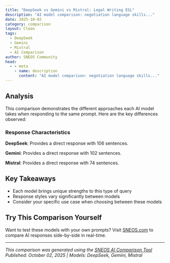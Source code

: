 ```yaml
---
title: "DeepSeek vs Gemini vs Mistral: Legal Writing ESL"
description: "AI model comparison: negotiation language skills..."
date: 2025-10-02
category: comparison
layout: Clean
tags:
  - DeepSeek
  - Gemini
  - Mistral
  - AI Comparison
author: SNEOS Community
head:
  - - meta
    - name: description
      content: "AI model comparison: negotiation language skills..."
---
```


<ChatComparison
  title="DeepSeek vs Gemini vs Mistral: Legal Writing ESL"
  prompt="negotiation language skills"
  :responses='{
    "DeepSeek": "Of course. This is an excellent topic. \u0022Negotiation language skills\u0022 is the art of using specific words, phrases, and communication techniques to guide a conversation toward a mutually beneficial (or favorably skewed) agreement.\n\nIt\u0027s not about being manipulative; it\u0027s about being clear, persuasive, and collaborative.\n\nLet\u0027s break it down into core principles, essential phrases, and common pitfalls.\n\n---\n\n### 1. The Mindset: Collaborative vs. Combative Language\n\nThe most important skill is shifting your mindset from a \u0022fight\u0022 to a \u0022problem-solving discussion.\u0022 Your language should reflect this.\n\n*   **Combative:** \u0022Your price is too high. You need to lower it.\u0022\n*   **Collaborative:** \u0022I see the value in your proposal. To make it work within my budget, could we explore what a lower price might look like?\u0022\n\nThe goal is to be on the same side of the table, looking at the problem together.\n\n---\n\n### 2. Essential Language Skills \u0026 Phrases for Each Stage\n\n#### **A. The Opening \u0026 Building Rapport**\n\nThe goal here is to set a positive, respectful tone.\n\n*   **Use \u0022We\u0022 and \u0022Us\u0022:** Frame the negotiation as a joint effort.\n    *   *\u0022I\u0027m excited to see how **we** can find a solution that works for **both of us**.\u0022*\n*   **Express Appreciation:** Acknowledge their time and effort.\n    *   *\u0022Thank you for your time today to discuss this.\u0022*\n    *   *\u0022I appreciate you putting this proposal together.\u0022*\n*   **Use Open-Ended Questions:** To uncover interests and needs.\n    *   *\u0022Could you help me understand your perspective on...?\u0022*\n    *   *\u0022What are the most important outcomes you\u0027re hoping for from this agreement?\u0022*\n\n#### **B. Exploring Interests \u0026 Gathering Information**\n\nThe goal is to understand *why* they want what they want.\n\n*   **The Power of \u0022Why\u0022 and \u0022What\u0022:** Dig deeper than positions.\n    *   **Position:** \u0022I need it in 2 weeks.\u0022\n    *   **Interest (uncovered by asking):** *\u0022What is the key driver behind the 2-week deadline?\u0022* (Maybe they have a client presentation, not a hard drop-dead date).\n*   **Use Labeling and Summarizing:** Show you\u0027re listening.\n    *   *\u0022It sounds like the delivery timeline is your top priority.\u0022*\n    *   *\u0022So, if I understand correctly, the main concerns are X and Y. Is that right?\u0022*\n*   **Ask for Advice:** A powerful way to make the other party feel valued.\n    *   *\u0022Based on your experience, what would be a fair way to handle this?\u0022*\n\n#### **C. Making Proposals \u0026 Bargaining**\n\nThis is where precise language is critical to avoid deadlock.\n\n*   **Use Conditional Language (\u0022If...Then\u0022):** This is the cornerstone of bargaining. It creates a clear cause-and-effect.\n    *   *\u0022**If** we can agree on the higher volume order, **then** would you be able to offer a 15% discount?\u0022*\n    *   *\u0022**If** we can meet your deadline, **then** we would need to add a rush surcharge.\u0022*\n*   **Frame Concessions as Valuable:** Don\u0027t just give things away.\n    *   *\u0022I can move on the price, but that would be a significant concession on our part. In return, we would need [X].\u0022*\n*   **Avoid \u0022You\u0022 Accusations:** Use \u0022I\u0022 statements to express your position without blaming.\n    *   **Instead of:** \u0022You\u0027re being unreasonable.\u0022\n    *   **Say:** *\u0022I\u0027m having difficulty seeing how that works with our budget constraints.\u0022*\n*   **Use \u0022How\u0022 and \u0022What\u0022 Questions to Counter:** Gently challenge without being confrontational.\n    *   **Instead of:** \u0022No, that won\u0027t work.\u0022\n    *   **Say:** *\u0022How would you suggest we reconcile that with the market rate?\u0022* or *\u0022What flexibility do you have on that term?\u0022*\n\n#### **D. Handling Objections \u0026 impasse**\n\nThe goal is to de-escalate and find a path forward.\n\n*   **Pause and Acknowledge:** Never immediately dismiss an objection.\n    *   *\u0022That\u0027s a valid concern. Let\u0027s talk through that.\u0022*\n*   **Reframe the Problem:** Shift the focus from obstacles to solutions.\n    *   *\u0022I understand price is a sticking point. Instead of looking at just the number, could we discuss the payment terms to make it more manageable?\u0022*\n*   **Use \u0022Yes, and\u0022 instead of \u0022But\u0022 or \u0022No\u0022:**\n    *   **\u0022But\u0022 creates opposition:** \u0022I see your point, **but** that\u0027s not possible.\u0022\n    *   **\u0022And\u0022 builds connection:** \u0022Yes, I see your point, **and** we need to find a solution that also works for our team.\u0022\n*   **Introduce Objective Criteria:** Move away from a \u0022will\u0022 battle to a \u0022fairness\u0022 discussion.\n    *   *\u0022What is the industry standard for this?\u0022*\n    *   *\u0022Based on the market data, a fair price seems to be in this range.\u0022*\n\n#### **E. Closing \u0026 Confirming**\n\nThe goal is to secure the agreement and ensure clarity.\n\n*   **Summarize the Agreement:** \u0022So, just to confirm what we\u0027ve agreed: X, Y, and Z. Is that correct?\u0022\n*   **Clarify Next Steps:** \u0022Great. I will send over the updated contract by EOD today. Will you be able to review it by Friday?\u0022\n*   **End on a Positive Note:** \u0022Thank you for the productive discussion. I\u0027m looking forward to working together.\u0022\n\n---\n\n### 3. Language Pitfalls to Avoid\n\n*   **Ultimatums and \u0022Take-it-or-leave-it\u0022:** This kills collaboration. Unless it\u0027s truly your final offer, avoid this language.\n*   **Weak Language:** \u0022I kind of think maybe we could...\u0022 Be confident and direct.\n*   **Emotional or Aggressive Words:** \u0022That\u0027s ridiculous,\u0022 \u0022outrageous,\u0022 \u0022you always...\u0022\n*   **Leading with \u0022No\u0022:** It immediately creates a defensive barrier.\n*   **Vagueness:** \u0022We\u0027ll get it to you soon.\u0022 Be specific: \u0022You will have it by 5 PM tomorrow.\u0022\n\n### How to Practice\n\n1.  **Role-Play:** Practice with a colleague or friend. Choose a simple scenario and focus on using the phrases above.\n2.  **Script and Prepare:** Before any negotiation, write down your key points and how you will phrase them using collaborative language.\n3.  **Record Yourself:** Listen back to how you sound. Are you asking open-ended questions? Are you using \u0022I\u0022 statements?\n4.  **Watch Expert Negotiators:** Pay attention to the language used in business deal shows, podcasts, or even skilled diplomats.\n\nMastering this language turns negotiation from a stressful confrontation into a strategic and often enjoyable conversation.",
    "Gemini": "Negotiation language skills are crucial for achieving successful outcomes in any negotiation, whether it\u0027s a business deal, a salary negotiation, or even a personal disagreement. These skills involve using specific vocabulary, phrasing, and communication techniques to influence the other party, build rapport, and ultimately reach an agreement that benefits you.\n\nHere\u0027s a breakdown of key negotiation language skills, categorized for clarity:\n\n**I. Framing \u0026 Articulating Your Position:**\n\n*   **Clarity and Precision:**\n    *   **Be specific:** Avoid ambiguity. Use concrete examples and quantifiable data whenever possible.\n    *   **Define key terms:** Make sure everyone understands the meaning of important concepts.\n    *   **State your interests, not just your positions:** Explain *why* you want something, not just *what* you want. This opens up avenues for compromise.  Example: Instead of saying \u0022I want a 10% raise,\u0022 say \u0022I\u0027m looking for compensation that reflects my increased responsibilities and the positive impact I\u0027ve had on the company\u0027s bottom line. A 10% raise would bring me in line with the market rate for someone with my experience and contributions.\u0022\n*   **Confident and Assertive Language:**\n    *   **Use \u0022I\u0022 statements:** Express your needs and feelings directly without blaming or accusing the other party.  Example: Instead of \u0022You\u0027re not being fair,\u0022 say \u0022I feel that this proposal doesn\u0027t adequately address my concerns.\u0022\n    *   **Avoid hesitant language:** Minimize fillers like \u0022um,\u0022 \u0022like,\u0022 and \u0022sort of.\u0022  Project confidence in your statements.\n    *   **State your value:** Clearly articulate your contributions, expertise, and the benefits you bring to the table.\n*   **Framing and Reframing:**\n    *   **Frame your proposal in a way that benefits the other party:** Highlight the advantages they will gain from accepting your offer.\n    *   **Reframing objections:** Turn a negative statement into a positive opportunity. Example: Instead of \u0022We can\u0027t afford that,\u0022 say \u0022That\u0027s an interesting suggestion. How can we work together to find a solution that aligns with our budget?\u0022\n    *   **Focus on common ground:** Identify areas of agreement to build momentum and create a positive atmosphere.\n\n**II. Active Listening and Understanding:**\n\n*   **Attentive Listening:**\n    *   **Pay close attention to both verbal and nonverbal cues:** Observe their body language, tone of voice, and facial expressions.\n    *   **Avoid interrupting:** Let the other party finish speaking before formulating your response.\n    *   **Show genuine interest:** Make eye contact, nod, and use encouraging words to demonstrate that you\u0027re engaged.\n*   **Clarifying Questions:**\n    *   **Ask open-ended questions:** Encourage the other party to elaborate on their points.  Examples: \u0022Can you tell me more about that?\u0022 \u0022What are your key concerns?\u0022\n    *   **Paraphrase their statements:** Confirm your understanding by summarizing their points in your own words.  Example: \u0022So, if I understand correctly, you\u0027re saying that...?\u0022\n    *   **Seek clarification when needed:** Don\u0027t hesitate to ask for more information if something is unclear.  Example: \u0022Could you please elaborate on what you mean by...?\u0022\n*   **Empathy and Acknowledgment:**\n    *   **Acknowledge their feelings and perspectives:** Show that you understand their point of view, even if you don\u0027t agree with it.  Example: \u0022I understand your concerns about...\u0022\n    *   **Use empathetic language:** Express your understanding and support.  Examples: \u0022I can see how that would be frustrating.\u0022 \u0022I appreciate you sharing your perspective.\u0022\n\n**III. Persuasion and Influence:**\n\n*   **Building Rapport:**\n    *   **Find common ground:** Identify shared interests and values to establish a connection.\n    *   **Use their name:** Show respect and create a more personal interaction.\n    *   **Be polite and respectful:** Maintain a positive and professional demeanor throughout the negotiation.\n*   **Logical Reasoning and Evidence:**\n    *   **Present your arguments in a logical and coherent manner:** Use clear and concise language.\n    *   **Support your claims with evidence:** Provide data, facts, and examples to back up your arguments.\n    *   **Anticipate their objections and prepare counterarguments:** Be ready to address their concerns and provide convincing rebuttals.\n*   **Suggesting Alternatives and Compromises:**\n    *   **Be creative in generating options:** Explore different solutions that could satisfy both parties.\n    *   **Use conditional language:** \u0022If you\u0027re willing to do X, then I\u0027m willing to consider Y.\u0022 This demonstrates flexibility and a willingness to compromise.\n    *   **Offer concessions strategically:** Start with less important issues and gradually move towards more critical ones.\n\n**IV. Dealing with Difficult Situations:**\n\n*   **Managing Emotions:**\n    *   **Stay calm and composed:** Avoid getting defensive or emotional.\n    *   **Take a break if necessary:** If the negotiation becomes too heated, suggest taking a short break to cool down.\n    *   **Use \u0022cooling off\u0022 language:** Phrases like, \u0022Let\u0027s step back and think about this for a moment,\u0022 can help de-escalate tension.\n*   **Addressing Aggression or Hostility:**\n    *   **Remain assertive but respectful:** Don\u0027t back down, but avoid engaging in personal attacks.\n    *   **Acknowledge their feelings without condoning their behavior:** \u0022I understand you\u0027re frustrated, but I\u0027m not comfortable with that kind of language.\u0022\n    *   **Focus on the issues, not the personalities:** Keep the discussion focused on the facts and the problem at hand.\n*   **Breaking Impasses:**\n    *   **Summarize the points of agreement and disagreement:** This helps to clarify the situation and identify areas where progress can be made.\n    *   **Introduce a new perspective or solution:** Suggest a different approach to the problem.\n    *   **Consider bringing in a mediator:** A neutral third party can help to facilitate the negotiation and find common ground.\n*   **Using \u0022Anchoring\u0022**  This is a cognitive bias where the first number introduced into a negotiation heavily influences the entire process.  You can use this to your advantage by making the first offer, but *make sure it\u0027s justified* and within a reasonable range.  If your initial offer is too outrageous, it can damage rapport.\n\n**Specific Phrases to Use (and Avoid):**\n\n**Positive/Useful:**\n\n*   \u0022I understand your perspective.\u0022\n*   \u0022That\u0027s an interesting point.\u0022\n*   \u0022How can we work together to find a solution?\u0022\n*   \u0022Let\u0027s explore some options.\u0022\n*   \u0022What are your key priorities?\u0022\n*   \u0022What would it take to make this work for you?\u0022\n*   \u0022That\u0027s acceptable.\u0022 (Use sparingly!)\n*   \u0022That\u0027s something I\u0027m willing to consider.\u0022\n*   \u0022Let me think about that and get back to you.\u0022 (Buy time to assess)\n*   \u0022If we can agree on X, then I would be willing to Y.\u0022 (Conditional offer)\n*   \u0022What if we tried...\u0022\n*   \u0022To be clear, are you saying...?\u0022\n*   \u0022What are the next steps?\u0022\n\n**Negative/To Avoid:**\n\n*   \u0022That\u0027s not fair.\u0022\n*   \u0022That\u0027s non-negotiable.\u0022 (Unless you truly mean it, and are prepared to walk away)\n*   \u0022You\u0027re wrong.\u0022\n*   \u0022I don\u0027t care.\u0022\n*   \u0022Take it or leave it.\u0022 (Can be seen as aggressive)\n*   \u0022That\u0027s impossible.\u0022\n*   \u0022I can\u0027t do that.\u0022 (Instead, explain *why* you can\u0027t)\n*   \u0022I don\u0027t understand.\u0022 (Instead, ask for clarification)\n*   Aggressive or accusatory language.\n\n**Practice and Preparation are Key:**\n\n*   **Role-playing:** Practice negotiating with friends or colleagues.\n*   **Study successful negotiators:** Observe their communication styles and techniques.\n*   **Prepare thoroughly:** Research the other party, understand their interests, and anticipate their objections.\n\nBy developing and honing these negotiation language skills, you can increase your chances of achieving favorable outcomes in a wide range of situations. Remember that effective negotiation is not about winning at all costs, but about finding mutually beneficial solutions that meet the needs of all parties involved. Good luck!\n",
    "Mistral": "Effective negotiation language skills are crucial for achieving desired outcomes in various situations, whether in business, personal life, or conflict resolution. Here are some key language skills and techniques to enhance your negotiation abilities:\n\n### 1. **Active Listening**\n   - **Paraphrasing:** Repeat back what the other person has said to ensure understanding.\n   - **Summarizing:** Condense the main points to confirm comprehension.\n   - **Clarifying:** Ask questions to clarify any ambiguities.\n\n### 2. **Clear Communication**\n   - **Conciseness:** Be direct and to the point.\n   - **Specificity:** Use precise language to avoid misunderstandings.\n   - **Simplicity:** Avoid jargon and complex terms unless necessary.\n\n### 3. **Empathy and Rapport Building**\n   - **Empathy Statements:** Show understanding and compassion (e.g., \u0022I understand how you feel\u0022).\n   - **Rapport Building:** Use small talk and shared interests to build a connection.\n\n### 4. **Assertiveness**\n   - **Expressing Needs:** Clearly state what you need or want.\n   - **Setting Boundaries:** Politely but firmly establish your limits.\n\n### 5. **Persuasive Language**\n   - **Benefits Over Features:** Highlight the advantages rather than just the characteristics.\n   - **Storytelling:** Use anecdotes and examples to make your points more relatable.\n   - **Logical Reasoning:** Present arguments in a logical sequence.\n\n### 6. **Questioning Techniques**\n   - **Open-Ended Questions:** Encourage detailed responses (e.g., \u0022What do you think about...?\u0022).\n   - **Closed-Ended Questions:** Seek specific information (e.g., \u0022Do you agree with...?\u0022).\n   - **Probing Questions:** Dig deeper into the other person\u0027s thoughts (e.g., \u0022Can you explain more about...?\u0022).\n\n### 7. **Conflict Resolution**\n   - **I-Messages:** Use \u0022I\u0022 statements to express feelings without blaming (e.g., \u0022I feel frustrated when...\u0022).\n   - **Compromise Language:** Use phrases like \u0022Let\u0027s find a middle ground\u0022 or \u0022How about we meet halfway?\u0022\n\n### 8. **Non-Verbal Communication**\n   - **Body Language:** Maintain open posture, eye contact, and appropriate gestures.\n   - **Tone of Voice:** Use a calm and confident tone.\n\n### 9. **Negotiation Tactics**\n   - **Anchoring:** Start with a high or low offer to set the tone.\n   - **Bargaining:** Use phrases like \u0022If you do X, then I will do Y.\u0022\n   - **Concessions:** Be prepared to give something to get something in return.\n\n### 10. **Closing Techniques**\n   - **Summarizing Agreement:** Recap the agreed points to ensure clarity.\n   - **Next Steps:** Clearly outline the actions to be taken next.\n   - **Confirmation:** Get verbal or written confirmation of the agreement.\n\n### Example Scenarios\n\n#### **Salary Negotiation**\n   - **Opening:** \u0022Thank you for the offer. I\u0027m excited about the opportunity. However, I was hoping for a salary of $X based on my experience and market research.\u0022\n   - **Benefits:** \u0022I believe my skills in [specific area] can bring significant value to the team.\u0022\n   - **Compromise:** \u0022If the salary isn\u0027t flexible, perhaps we could discuss other benefits like additional vacation days or professional development opportunities.\u0022\n\n#### **Conflict Resolution**\n   - **Empathy:** \u0022I understand that you\u0027re frustrated with the project delays.\u0022\n   - **I-Message:** \u0022I feel overwhelmed when deadlines are tight, and I appreciate your patience.\u0022\n   - **Compromise:** \u0022Let\u0027s find a way to adjust the timeline so we can both meet our goals.\u0022\n\n### Practice and Feedback\n- **Role-Playing:** Practice different scenarios with a partner.\n- **Feedback:** Seek feedback from colleagues or mentors to improve.\n- **Reflection:** After each negotiation, reflect on what went well and what could be improved.\n\nBy mastering these language skills and techniques, you can become a more effective negotiator, capable of achieving mutually beneficial outcomes in various contexts."
  }'
  published-date="00:47"
/>

## Analysis

This comparison demonstrates the different approaches each AI model takes when responding to the same prompt. Here are the key differences observed:

### Response Characteristics

**DeepSeek**: Provides a direct response with 106 sentences. 

**Gemini**: Provides a direct response with 102 sentences. 

**Mistral**: Provides a direct response with 74 sentences. 

## Key Takeaways

- Each model brings unique strengths to this type of query
- Response styles vary significantly between models
- Consider your specific use case when choosing between these models

## Try This Comparison Yourself

Want to test these models with your own prompts? Visit [SNEOS.com](https://sneos.com) to compare AI responses side-by-side in real-time.

---

*This comparison was generated using the [SNEOS AI Comparison Tool](https://sneos.com)*
*Published: October 02, 2025 | Models: DeepSeek, Gemini, Mistral*
